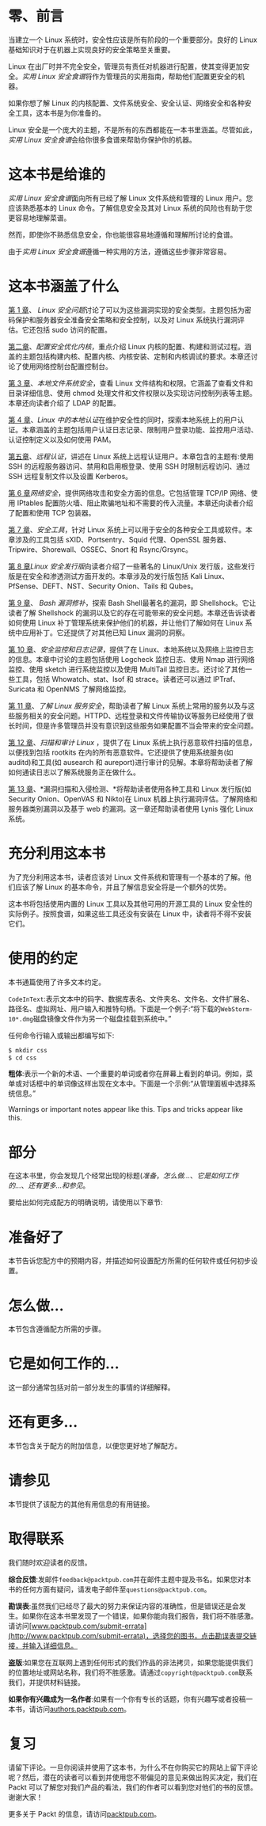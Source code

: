 # 零、前言

当建立一个 Linux 系统时，安全性应该是所有阶段的一个重要部分。良好的 Linux 基础知识对于在机器上实现良好的安全策略至关重要。

Linux 在出厂时并不完全安全，管理员有责任对机器进行配置，使其变得更加安全。*实用 Linux 安全食谱*将作为管理员的实用指南，帮助他们配置更安全的机器。

如果你想了解 Linux 的内核配置、文件系统安全、安全认证、网络安全和各种安全工具，这本书是为你准备的。

Linux 安全是一个庞大的主题，不是所有的东西都能在一本书里涵盖。尽管如此，*实用 Linux 安全食谱*会给你很多食谱来帮助你保护你的机器。

# 这本书是给谁的

*实用 Linux 安全食谱*面向所有已经了解 Linux 文件系统和管理的 Linux 用户。您应该熟悉基本的 Linux 命令。了解信息安全及其对 Linux 系统的风险也有助于您更容易地理解菜谱。

然而，即使你不熟悉信息安全，你也能很容易地遵循和理解所讨论的食谱。

由于*实用 Linux 安全食谱*遵循一种实用的方法，遵循这些步骤非常容易。

# 这本书涵盖了什么

[第 1 章](01.html)、 *Linux 安全问题*讨论了可以为这些漏洞实现的安全类型。主题包括为密码保护和服务器安全准备安全策略和安全控制，以及对 Linux 系统执行漏洞评估。它还包括 sudo 访问的配置。

[第二章](02.html)、*配置安全优化内核*，重点介绍 Linux 内核的配置、构建和测试过程。涵盖的主题包括构建内核、配置内核、内核安装、定制和内核调试的要求。本章还讨论了使用网络控制台配置控制台。

[第 3 章](03.html)、*本地文件系统安全*，查看 Linux 文件结构和权限。它涵盖了查看文件和目录详细信息、使用 chmod 处理文件和文件权限以及实现访问控制列表等主题。本章还向读者介绍了 LDAP 的配置。

[第 4 章](04.html)、*Linux 中的本地认证*在维护安全性的同时，探索本地系统上的用户认证。本章涵盖的主题包括用户认证日志记录、限制用户登录功能、监控用户活动、认证控制定义以及如何使用 PAM。

[第五章](05.html)、*远程认证*，讲述在 Linux 系统上远程认证用户。本章包含的主题有:使用 SSH 的远程服务器访问、禁用和启用根登录、使用 SSH 时限制远程访问、通过 SSH 远程复制文件以及设置 Kerberos。

[第 6 章](06.html)*网络安全*，提供网络攻击和安全方面的信息。它包括管理 TCP/IP 网络、使用 IPtables 配置防火墙、阻止欺骗地址和不需要的传入流量。本章还向读者介绍了配置和使用 TCP 包装器。

[第 7 章](07.html)、*安全工具*，针对 Linux 系统上可以用于安全的各种安全工具或软件。本章涉及的工具包括 sXID、Portsentry、Squid 代理、OpenSSL 服务器、Tripwire、Shorewall、OSSEC、Snort 和 Rsync/Grsync。

[第 8 章](08.html)*Linux 安全发行版*向读者介绍了一些著名的 Linux/Unix 发行版，这些发行版是在安全和渗透测试方面开发的。本章涉及的发行版包括 Kali Linux、PfSense、DEFT、NST、Security Onion、Tails 和 Qubes。

[第 9 章](09.html)、 *Bash 漏洞修补*，探索 Bash Shell最著名的漏洞，即 Shellshock。它让读者了解 Shellshock 的漏洞以及它的存在可能带来的安全问题。本章还告诉读者如何使用 Linux 补丁管理系统来保护他们的机器，并让他们了解如何在 Linux 系统中应用补丁。它还提供了对其他已知 Linux 漏洞的洞察。

[第 10 章](10.html)、*安全监控和日志记录*，提供了在 Linux、本地系统以及网络上监控日志的信息。本章中讨论的主题包括使用 Logcheck 监控日志、使用 Nmap 进行网络监控、使用 sketch 进行系统监控以及使用 MultiTail 监控日志。还讨论了其他一些工具，包括 Whowatch、stat、lsof 和 strace。读者还可以通过 IPTraf、Suricata 和 OpenNMS 了解网络监控。

[第 11 章](11.html)、*了解 Linux 服务安全*，帮助读者了解 Linux 系统上常用的服务以及与这些服务相关的安全问题。HTTPD、远程登录和文件传输协议等服务已经使用了很长时间，但是许多管理员并没有意识到这些服务如果配置不当会带来的安全问题。

[第 12 章](12.html)、*扫描和审计 Linux* ，提供了在 Linux 系统上执行恶意软件扫描的信息，以便找到包括 rootkits 在内的所有恶意软件。它还提供了使用系统服务(如 auditd)和工具(如 ausearch 和 aureport)进行审计的见解。本章将帮助读者了解如何通读日志以了解系统服务正在做什么。

[第 13 章](13.html)、*漏洞扫描和入侵检测、*将帮助读者使用各种工具和 Linux 发行版(如 Security Onion、OpenVAS 和 Nikto)在 Linux 机器上执行漏洞评估。了解网络和服务器类别漏洞以及基于 web 的漏洞。这一章还帮助读者使用 Lynis 强化 Linux 系统。

# 充分利用这本书

为了充分利用这本书，读者应该对 Linux 文件系统和管理有一个基本的了解。他们应该了解 Linux 的基本命令，并且了解信息安全将是一个额外的优势。

这本书将包括使用内置的 Linux 工具以及其他可用的开源工具的 Linux 安全性的实际例子。按照食谱，如果这些工具还没有安装在 Linux 中，读者将不得不安装它们。

# 使用的约定

本书通篇使用了许多文本约定。

`CodeInText`:表示文本中的码字、数据库表名、文件夹名、文件名、文件扩展名、路径名、虚拟网址、用户输入和推特句柄。下面是一个例子:“将下载的`WebStorm-10*.dmg`磁盘镜像文件作为另一个磁盘挂载到系统中。”

任何命令行输入或输出都编写如下:

```sh
$ mkdir css
$ cd css
```

**粗体**:表示一个新的术语、一个重要的单词或者你在屏幕上看到的单词。例如，菜单或对话框中的单词像这样出现在文本中。下面是一个示例:“从管理面板中选择系统信息。”

Warnings or important notes appear like this. Tips and tricks appear like this.

# 部分

在这本书里，你会发现几个经常出现的标题(*准备*，*怎么做...*、*它是如何工作的...*、*还有更多...*和*参见*。

要给出如何完成配方的明确说明，请使用以下章节:

# 准备好了

本节告诉您配方中的预期内容，并描述如何设置配方所需的任何软件或任何初步设置。

# 怎么做...

本节包含遵循配方所需的步骤。

# 它是如何工作的...

这一部分通常包括对前一部分发生的事情的详细解释。

# 还有更多...

本节包含关于配方的附加信息，以便您更好地了解配方。

# 请参见

本节提供了该配方的其他有用信息的有用链接。

# 取得联系

我们随时欢迎读者的反馈。

**综合反馈**:发邮件`feedback@packtpub.com`并在邮件主题中提及书名。如果您对本书的任何方面有疑问，请发电子邮件至`questions@packtpub.com`。

**勘误表**:虽然我们已经尽了最大的努力来保证内容的准确性，但是错误还是会发生。如果你在这本书里发现了一个错误，如果你能向我们报告，我们将不胜感激。请访问[www.packtpub.com/submit-errata](http://www.packtpub.com/submit-errata)，选择您的图书，点击勘误表提交链接，并输入详细信息。

**盗版**:如果您在互联网上遇到任何形式的我们作品的非法拷贝，如果您能提供我们的位置地址或网站名称，我们将不胜感激。请通过`copyright@packtpub.com`联系我们，并提供材料链接。

**如果你有兴趣成为一名作者**:如果有一个你有专长的话题，你有兴趣写或者投稿一本书，请访问[authors.packtpub.com](http://authors.packtpub.com/)。

# 复习

请留下评论。一旦你阅读并使用了这本书，为什么不在你购买它的网站上留下评论呢？然后，潜在的读者可以看到并使用您不带偏见的意见来做出购买决定，我们在 Packt 可以了解您对我们产品的看法，我们的作者可以看到您对他们的书的反馈。谢谢大家！

更多关于 Packt 的信息，请访问[packtpub.com](https://www.packtpub.com/)。